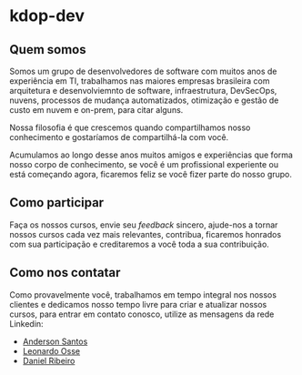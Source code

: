 # kdop-dev

## Quem somos

Somos um grupo de desenvolvedores de software com muitos anos de experiência em TI, trabalhamos nas maiores empresas brasileira com arquitetura e desenvolviemnto de software, infraestrutura, DevSecOps, nuvens, processos de mudança automatizados, otimização e gestão de custo em nuvem e on-prem, para citar alguns.

Nossa filosofia é que crescemos quando compartilhamos nosso conhecimento e gostaríamos de compartilhá-la com você.

Acumulamos ao longo desse anos muitos amigos e experiências que forma nosso corpo de conhecimento, se você é um profissional experiente ou está começando agora, ficaremos feliz se você fizer parte do nosso grupo.

## Como participar

Faça os nossos cursos, envie seu _feedback_ sincero, ajude-nos a tornar nossos cursos cada vez mais relevantes, contribua, ficaremos honrados com sua participação e creditaremos a você toda a sua contribuição.

## Como nos contatar

Como provavelmente você, trabalhamos em tempo integral nos nossos clientes e dedicamos nosso tempo livre para criar e atualizar nossos cursos, para entrar em contato conosco, utilize as mensagens da rede Linkedin:

* [Anderson Santos](https://www.linkedin.com/in/adsantos/)
* [Leonardo Osse](https://www.linkedin.com/in/leonardo-osse-a4423128/)
* [Daniel Ribeiro](https://www.linkedin.com/in/daniel-ribeiros/)
